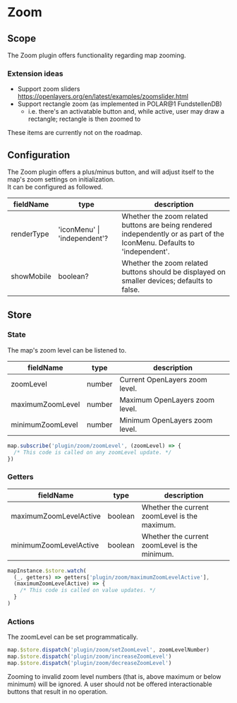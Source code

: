 # Zoom

## Scope

The Zoom plugin offers functionality regarding map zooming.

### Extension ideas

- Support zoom sliders https://openlayers.org/en/latest/examples/zoomslider.html
- Support rectangle zoom (as implemented in POLAR@1 FundstellenDB)
  - i.e. there's an activatable button and, while active, user may draw a rectangle; rectangle is then zoomed to

These items are currently not on the roadmap.

## Configuration

The Zoom plugin offers a plus/minus button, and will adjust itself to the map's zoom settings on initialization.  
It can be configured as followed.

| fieldName  | type                         | description                                                                                   |
|------------|------------------------------|-----------------------------------------------------------------------------------------------|
| renderType | 'iconMenu' \| 'independent'? | Whether the zoom related buttons are being rendered independently or as part of the IconMenu. Defaults to 'independent'. |
| showMobile | boolean?                     | Whether the zoom related buttons should be displayed on smaller devices; defaults to false.   |

## Store

### State

The map's zoom level can be listened to.

| fieldName              | type    | description                                   |
| ---------------------- | ------- | --------------------------------------------- |
| zoomLevel              | number  | Current OpenLayers zoom level.                |
| maximumZoomLevel       | number  | Maximum OpenLayers zoom level.                |
| minimumZoomLevel       | number  | Minimum OpenLayers zoom level.                |

```js
map.subscribe('plugin/zoom/zoomLevel', (zoomLevel) => {
  /* This code is called on any zoomLevel update. */
})
```

### Getters

| fieldName | type | description |
| - | - | - |
| maximumZoomLevelActive | boolean | Whether the current zoomLevel is the maximum. |
| minimumZoomLevelActive | boolean | Whether the current zoomLevel is the minimum. |

```js
mapInstance.$store.watch(
  (_, getters) => getters['plugin/zoom/maximumZoomLevelActive'],
  (maximumZoomLevelActive) => {
    /* This code is called on value updates. */
  }
)
```

### Actions

The zoomLevel can be set programmatically.

```js
map.$store.dispatch('plugin/zoom/setZoomLevel', zoomLevelNumber)
map.$store.dispatch('plugin/zoom/increaseZoomLevel')
map.$store.dispatch('plugin/zoom/decreaseZoomLevel')
```

Zooming to invalid zoom level numbers (that is, above maximum or below minimum) will be ignored. A user should not be offered interactionable buttons that result in no operation.
